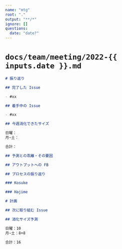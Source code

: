 ```yaml
---
name: "mtg"
root: "."
output: "**/*"
ignore: []
questions:
  date: "date?"
---
```


# `docs/team/meeting/2022-{{ inputs.date }}.md`

```md
# 振り返り

## 完了した Issue

- #xx

## 着手中の Issue

- #xx

## 今週消化できたサイズ

日曜：
月~土：

合計：

## 予測との乖離・その要因

## アウトプットへの FB

## プロセスの振り返り

### Kosuke

### Hajime

# 計画

## 次に取り組む Issue

## 消化サイズ予測

日曜：10
月~土：8+8

合計：16
```
